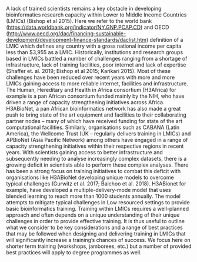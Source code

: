 A lack of trained scientists remains a key obstacle in developing bioinformatics research capacity within Lower to Middle Income Countries (LMICs) (Bishop et al 2015). Here we refer to the world bank (https://data.worldbank.org/indicator/NY.GNP.PCAP.CD) and OECD (http://www.oecd.org/dac/financing-sustainable-development/development-finance-standards/daclist.htm) definition of a LMIC which defines any country with a gross national income per capita less than $3,955 as a LMIC. Historically, institutions and research groups based in LMICs battled a number of challenges ranging from a shortage of infrastructure, lack of training facilities, poor internet and lack of expertise (Shaffer et. al. 2019; Bishop et al 2015; Karikari 2015). Most of these challenges have been reduced over recent years with more and more LMICs gaining access to more reliable internet, facilities and infrastructure. The Human, Hereditary and Health in Africa consortium (H3Africa) for example is a pan African consortium funded mainly by the NIH, who have driven a range of capacity strengthening initiatives across Africa. H3ABioNet, a pan African bioinformatics network has also made a great push to bring state of the art equipment and facilities to their collaborating partner nodes – many of which have received funding for state of the art computational facilities. Similarly, organisations such as CABANA (Latin America), the Wellcome Trust (UK – regularly delivers training in LMICs) and APBioNet (Asia Pacific Network) among others have engaged in a range of capacity strengthening initiatives within their respective regions in recent years. 
With scientists gaining access to better infrastructure and subsequently needing to analyse increasingly complex datasets, there is a growing deficit in scientists able to perform these complex analyses. There has been a strong focus on training initiatives to combat this deficit with organisations like H3ABioNet developing unique models to overcome typical challenges (Gurwitz et al. 2017; Baichoo et al. 2018). H3ABionet for example, have developed a multiple-delivery-mode model that uses blended learning to reach more than 1000 students annually. The model attempts to mitigate typical challenges in Low resourced settings to provide basic bioinformatics training. 
Training within LMICs requires a well-planned approach and often depends on a unique understanding of their unique challenges in order to provide effective training. It is thus useful to outline what we consider to be key considerations and a range of best practices that may be followed when designing and delivering training in LMICs that will significantly increase a training’s chances of success. We focus here on shorter term training (workshops, jamborees, etc.) but a number of provided best practices will apply to degree programmes as well.
